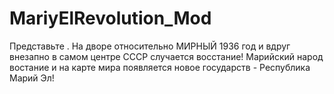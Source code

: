 # MariyElRevolution_Mod
Представьте . На дворе относительно МИРНЫЙ 1936 год и вдруг внезапно в самом центре СССР случается восстание! Марийский народ востание и на карте мира появляется новое государств - Республика Марий Эл!
